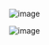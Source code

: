 ![image](https://github.com/b0kovada/SchoolClassProject/assets/74898218/211b26bf-6714-473e-a566-27278d706226)

![image](https://github.com/b0kovada/SchoolClassProject/assets/74898218/13a68bf8-5f08-4e1b-af5d-1c5d35e6c0b0)
